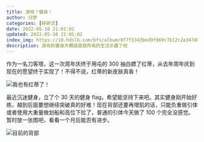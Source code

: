 ```yaml
---
title: 游戏？健身！
author: 归梦
categories: [碎碎念]
date: 2022-05-10 21:01:02
updated: 2022-05-10 21:01:02
index_img: https://i0.hdslb.com/bfs/album/0f7f3343bed9f969c7b12c2a347d0073bf86b875.jpg@600w.webp
description: 游戏和健身大概就是我所有的生活乐趣了吧
---
```


作为一名刀客塔，这一次周年庆终于用屯的 300 抽白嫖了红蒂，从去年周年庆到现在的愿望终于实现了！不得不说，红蒂的新皮肤真香！

![我也有红蒂了！](https://i0.hdslb.com/bfs/album/8fea7f0e53d5882a0262e123b72c83b852346d0d.jpg@1000w.webp)

最近沉迷健身，立了个 30 天的健身 flag，希望能坚持下来吧。其实健身刚开始好练，越到后面要想继续突破真的好难！现在背部还要再增肌的话，只能负重做引体或者使用大重量做划船和高位下拉了，普通的引体今天做了 100 个完全没感觉。暂时放一张图吧，看看一个月后能否有进步。

![目前的背部](https://i0.hdslb.com/bfs/album/a30383727f19f3330348871a6cb1407788bbae47.jpg@1000w.webp)